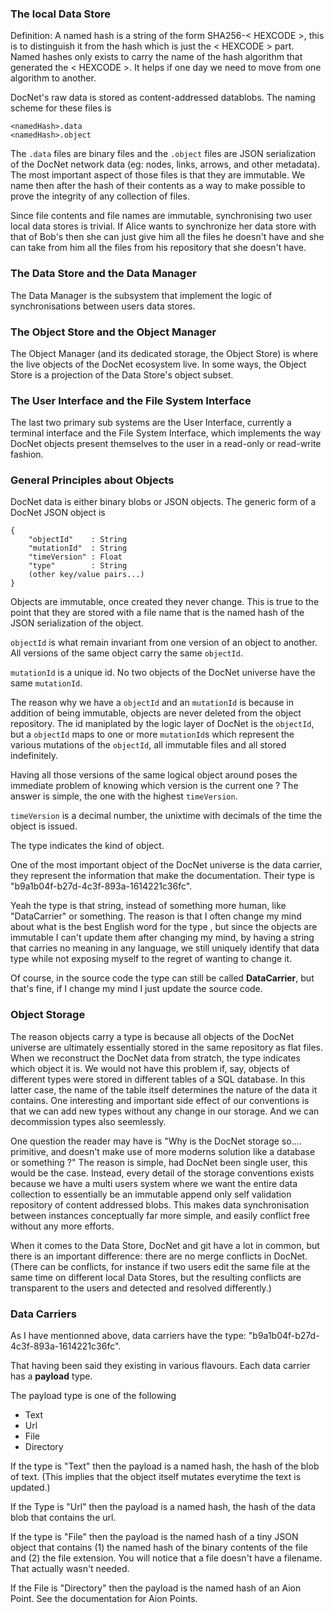 
### The local Data Store

Definition: A named hash is a string of the form SHA256-< HEXCODE >, this is to distinguish it from the hash which is just the < HEXCODE > part. Named hashes only exists to carry the name of the hash algorithm that generated the < HEXCODE >. It helps if one day we need to move from one algorithm to another. 

DocNet's raw data is stored as content-addressed datablobs. The naming scheme for these files is

    <namedHash>.data
    <namedHash>.object

The `.data` files are binary files and the `.object` files are JSON serialization of the DocNet network data (eg: nodes, links, arrows, and other metadata). The most important aspect of those files is that they are immutable. We name then after the hash of their contents as a way to make possible to prove the integrity of any collection of files.

Since file contents and file names are immutable, synchronising two user local data stores is trivial. If Alice wants to synchronize her data store with that of Bob's then she can just give him all the files he doesn't have and she can take from him all the files from his repository that she doesn't have. 

### The Data Store and the Data Manager 

The Data Manager is the subsystem that implement the logic of synchronisations between users data stores.

### The Object Store and the Object Manager

The Object Manager (and its dedicated storage, the Object Store) is where the live objects of the DocNet ecosystem live. In some ways, the Object Store is a projection of the Data Store's object subset.

### The User Interface and the File System Interface

The last two primary sub systems are the User Interface, currently a terminal interface and the File System Interface, which implements the way DocNet objects present themselves to the user in a read-only or read-write fashion.

### General Principles about Objects

DocNet data is either binary blobs or JSON objects. The generic form of a DocNet JSON object is

```
{
	"objectId"    : String
	"mutationId"  : String
	"timeVersion" : Float
	"type"        : String
    (other key/value pairs...)
}
```

Objects are immutable, once created they never change. This is true to the point that they are stored with a file name that is the named hash of the JSON serialization of the object.  

`objectId` is what remain invariant from one version of an object to another. All versions of the same object carry the same `objectId`. 

`mutationId` is a unique id. No two objects of the DocNet universe have the same `mutationId`.

The reason why we have a `objectId` and an `mutationId` is because in addition of being immutable, objects are never deleted from the object repository. The id maniplated by the logic layer of DocNet is the `objectId`, but a `objectId` maps to one or more `mutationId`s which represent the various mutations of the `objectId`, all immutable files and all stored indefinitely.

Having all those versions of the same logical object around poses the immediate problem of knowing which version is the current one ? The answer is simple, the one with the highest `timeVersion`. 

`timeVersion` is a decimal number, the unixtime with decimals of the time the object is issued.

The type indicates the kind of object. 

One of the most important object of the DocNet universe is the data carrier, they represent the information that make the documentation. Their type is "b9a1b04f-b27d-4c3f-893a-1614221c36fc".

Yeah the type is that string, instead of something more human, like "DataCarrier" or something. The reason is that I often change my mind about what is the best English word for the type , but since the objects are immutable I can't update them after changing my mind, by having a string that carries no meaning in any language, we still uniquely identify that data type while not exposing myself to the regret of wanting to change it.

Of course, in the source code the type can still be called **DataCarrier**, but that's fine, if I change my mind I just update the source code. 

### Object Storage

The reason objects carry a type is because all objects of the DocNet universe are ultimately essentially stored in the same repository as flat files. When we reconstruct the DocNet data from stratch, the type indicates which object it is. We would not have this problem if, say, objects of different types were stored in different tables of a SQL database. In this latter case, the name of the table itself determines the nature of the data it contains. One interesting and important side effect of our conventions is that we can add new types without any change in our storage. And we can decommission types also seemlessly. 

One question the reader may have is "Why is the DocNet storage so.... primitive, and doesn't make use of more moderns solution like a database or something ?" The reason is simple, had DocNet been single user, this would be the case. Instead, every detail of the storage conventions exists because we have a multi users system where we want the entire data collection to essentially be an immutable append only self validation repository of content addressed blobs. This makes data synchronisation between instances conceptually far more simple, and easily conflict free without any more efforts.

When it comes to the Data Store, DocNet and git have a lot in common, but there is an important difference: there are no merge conflicts in DocNet. (There can be conflicts, for instance if two users edit the same file at the same time on different local Data Stores, but the resulting conflicts are transparent to the users and detected and resolved differently.)


### Data Carriers

As I have mentionned above, data carriers have the type: "b9a1b04f-b27d-4c3f-893a-1614221c36fc".

That having been said they existing in various flavours. Each data carrier has a **payload** type. 

The payload type is one of the following

- Text 
- Url
- File 
- Directory

If the type is "Text" then the payload is a named hash, the hash of the blob of text. (This implies that the object itself mutates everytime the text is updated.)

If the Type is "Url" then the payload is a named hash, the hash of the data blob that contains the url. 

If the type is "File" then the payload is the named hash of a tiny JSON object that contains (1) the named hash of the binary contents of the file and (2) the file extension. You will notice that a file doesn't have a filename. That actually wasn't needed.

If the File is "Directory" then the payload is the named hash of an Aion Point. See the documentation for Aion Points.

